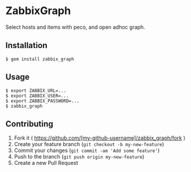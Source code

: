 # ZabbixGraph

Select hosts and items with peco, and open adhoc graph.

## Installation

    $ gem install zabbix_graph

## Usage

```
$ export ZABBIX_URL=...
$ export ZABBIX_USER=...
$ export ZABBIX_PASSWORD=...
$ zabbix_graph
```

## Contributing

1. Fork it ( https://github.com/[my-github-username]/zabbix_graph/fork )
2. Create your feature branch (`git checkout -b my-new-feature`)
3. Commit your changes (`git commit -am 'Add some feature'`)
4. Push to the branch (`git push origin my-new-feature`)
5. Create a new Pull Request
